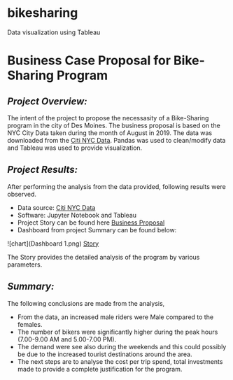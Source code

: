 # bikesharing
Data visualization using Tableau 
# **Business Case Proposal for Bike-Sharing Program**
## ***Project Overview:***
The intent of the project to propose the necessasity of a Bike-Sharing program in the city of Des Moines. The business proposal is based on the NYC City Data taken during the month of August in 2019. The data was downloaded from the [Citi NYC Data](https://ride.citibikenyc.com/system-data). Pandas was used to clean/modify data and Tableau was used to provide visualization. 

## ***Project Results:***
After performing the analysis from the data provided, following results were observed. 
* Data source: [Citi NYC Data](https://ride.citibikenyc.com/system-data) 
* Software: Jupyter Notebook and Tableau 
* Project Story can be found here [Business Proposal](https://public.tableau.com/views/Rideshare_BusinessCase/Story1?:language=en-US&publish=yes&:display_count=n&:origin=viz_share_link)
* Dashboard from project Summary can be found below:

![chart](Dashboard 1.png) 
[Story](Rideshare_BusinessCase.pptx)

The Story provides the detailed analysis of the program by various parameters. 

## ***Summary:***
The following conclusions are made from the analysis, 
* From the data, an increased male riders were Male compared to the females. 
* The number of bikers were significantly higher during the peak hours (7.00-9.00 AM and 5.00-7.00 PM).
* The demand were see also during the weekends and this could possibly be due to the increased tourist destinations around the area. 
* The next steps are to analyse the cost per trip spend, total investments made to provide a complete justification for the program. 

